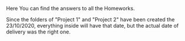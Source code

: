 Here You can find the answers to all the Homeworks.

Since the folders of "Project 1" and "Project 2" have been created the 23/10/2020, everything inside will have that date, but the actual date of delivery was the right one.
